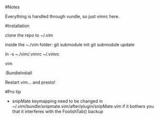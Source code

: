 #Notes

Everything is handled through vundle, so just vimrc here.


#Installation

clone the repo to ~/.vim

inside the ~./vim folder:
git submodule init
git submodule update

ln -s ~./vim/.vimrc ~/.vimrc

vim

:BundleInstall

Restart vim... and presto!

#Pro tip
* snipMate keymapping need to be changed in ~/.vim/bundle/snipmate.vim/after/plugin/snipMate.vim if it bothers you that it interferes with the FoolishTab() backup
